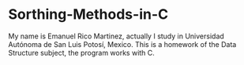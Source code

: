 # Sorthing-Methods-in-C
My name is Emanuel Rico Martinez, actually I study in Universidad Autónoma de San Luis Potosí, Mexico. This is a
homework of the Data Structure subject, the program works with C.
